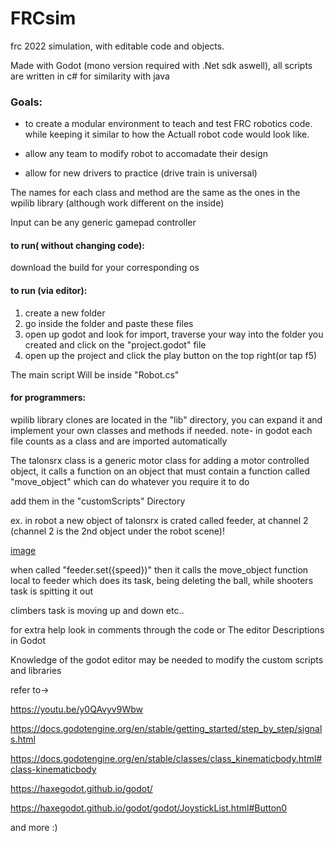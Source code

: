 # FRCsim
frc 2022 simulation, with editable code and objects. 

Made with Godot (mono version required with .Net sdk aswell), all scripts are written in c# for similarity with java

### Goals:

* to create a modular environment to teach and test FRC robotics code. while keeping it similar to how the Actuall robot code would look like.

* allow any team to modify robot to accomadate their design

* allow for new drivers to practice (drive train is universal)

The names for each class and method are the same as the ones in the wpilib library (although work different on the inside)

Input can be any generic gamepad controller

#### to run( without changing code):

download the build for your corresponding os

#### to run (via editor):
1. create a new folder 
2. go inside the folder and paste these files
3. open up godot and look for import, traverse your way into the folder you created and click on the "project.godot" file
4. open up the project and click the play button on the top right(or tap f5)

The main script Will be inside "Robot.cs"

#### for programmers:
wpilib library clones are located in the "lib" directory, you can expand it and implement your own classes and methods if needed.
note- in godot each file counts as a class and are imported automatically

The talonsrx class is a generic motor class for adding a motor controlled object, it calls a function on an object that must contain
a function called "move_object" which can do whatever you require it to do

add them in the "customScripts" Directory

ex. in robot a new object of talonsrx is crated called feeder, at channel 2 (channel 2 is the 2nd object under the robot scene)!

[image](https://user-images.githubusercontent.com/84095175/177078370-5212f2ec-3ccc-44e3-8bdd-2b90aee7601e.png)

when called "feeder.set({speed})" then it calls the move_object function local to feeder which does its task, being deleting the ball, while shooters task is spitting it out

climbers task is moving up and down etc..

for extra help look in comments through the code or The editor Descriptions in Godot

Knowledge of the godot editor may be needed to modify the custom scripts and libraries

refer to->

https://youtu.be/y0QAvyv9Wbw

https://docs.godotengine.org/en/stable/getting_started/step_by_step/signals.html

https://docs.godotengine.org/en/stable/classes/class_kinematicbody.html#class-kinematicbody

https://haxegodot.github.io/godot/

https://haxegodot.github.io/godot/godot/JoystickList.html#Button0

and more :)


